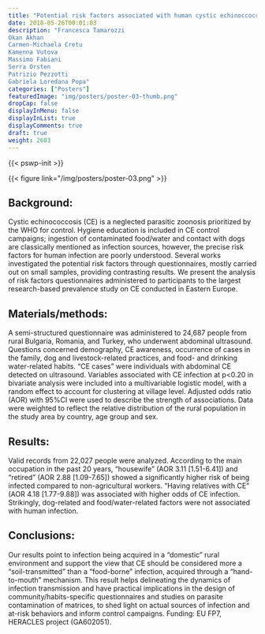 ```yaml
---
title: "Potential risk factors associated with human cystic echinoccoccosis infection investigated trough a semi-structured questionnaire during a large ultrasound prevalence survey in Eastern Europe"
date: 2018-05-26T00:01:03
description: "Francesca Tamarozzi
Okan Akhan
Carmen-Michaela Cretu
Kamenna Vutova
Massimo Fabiani
Serra Orsten
Patrizio Pezzotti
Gabriela Loredana Popa"
categories: ["Posters"]
featuredImage: "img/posters/poster-03-thumb.png"
dropCap: false
displayInMenu: false
displayInList: true
displayComments: true
draft: true
weight: 2603
---
```

{{< pswp-init >}}

{{< figure link="/img/posters/poster-03.png" >}}

## Background: 

Cystic echinococcosis (CE) is a neglected parasitic zoonosis prioritized by the WHO for control. Hygiene education is included in CE control campaigns; ingestion of contaminated food/water and contact with dogs are classically mentioned as infection sources, however, the precise risk factors for human infection are poorly understood. Several works investigated the potential risk factors through questionnaires, mostly carried out on small samples, providing contrasting results. We present the analysis of risk factors questionnaires administered to participants to the largest research-based prevalence study on CE conducted in Eastern Europe.

## Materials/methods: 

A semi-structured questionnaire was administered to 24,687 people from rural Bulgaria, Romania, and Turkey, who underwent abdominal ultrasound. Questions concerned demography, CE awareness, occurrence of cases in the family, dog and livestock-related practices, and food- and drinking water-related habits. “CE cases” were individuals with abdominal CE detected on ultrasound. Variables associated with CE infection at p<0.20 in bivariate analysis were included into a multivariable logistic model, with a random effect to account for clustering at village level. Adjusted odds ratio (AOR) with 95%CI were used to describe the strength of associations. Data were weighted to reflect the relative distribution of the rural population in the study area by country, age group and sex.

## Results: 

Valid records from 22,027 people were analyzed. According to the main occupation in the past 20 years, “housewife” (AOR 3.11 [1.51-6.41]) and “retired” (AOR 2.88 [1.09-7.65]) showed a significantly higher risk of being infected compared to non-agricultural workers. “Having relatives with CE” (AOR 4.18 [1.77-9.88]) was associated with higher odds of CE infection. Strikingly, dog-related and food/water-related factors were not associated with human infection.

## Conclusions: 

Our results point to infection being acquired in a “domestic” rural environment and support the view that CE should be considered more a “soil-transmitted” than a “food-borne” infection, acquired through a “hand-to-mouth” mechanism. This result helps delineating the dynamics of infection transmission and have practical implications in the design of community/habits-specific questionnaires and studies on parasite contamination of matrices, to shed light on actual sources of infection and at-risk behaviors and inform control campaigns. Funding: EU FP7, HERACLES project (GA602051).

<txtpen-hn-comment> </txtpen-hn-comment>
